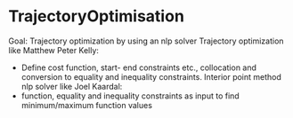 # TrajectoryOptimisation
Goal: Trajectory optimization by using an nlp solver
Trajectory optimization like Matthew Peter Kelly:
- Define cost function, start- end constraints etc., collocation and conversion to equality and inequality constraints.
Interior point method nlp solver like Joel Kaardal:
- function, equality and inequality constraints as input to find minimum/maximum function values
